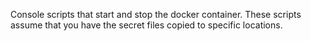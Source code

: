 Console scripts that start and stop the docker container. These scripts assume
that you have the secret files copied to specific locations.
